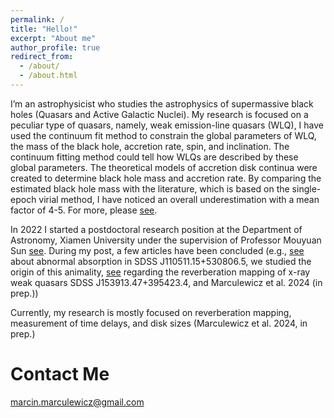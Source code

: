 ```yaml
---
permalink: /
title: "Hello!"
excerpt: "About me"
author_profile: true
redirect_from: 
  - /about/
  - /about.html
---
```


I’m an astrophysicist who studies the astrophysics of supermassive black holes (Quasars and Active Galactic Nuclei). 
My research is focused on a peculiar type of quasars, namely, weak emission-line quasars (WLQ), I have used the continuum fit method to constrain the global parameters of WLQ, the mass of the black hole, accretion rate, spin, and inclination. The continuum fitting method could tell how WLQs are described by these global parameters. The theoretical models of accretion disk continua were created to determine black hole mass and accretion rate. By comparing the estimated black hole mass with the literature, which is based on the single-epoch virial method, I have noticed an overall underestimation with a mean factor of 4-5. For more, please [see](https://iopscience.iop.org/article/10.3847/1538-4357/ab9597).

In 2022 I started a postdoctoral research position at the Department of Astronomy, Xiamen University under the supervision of Professor Mouyuan Sun [see](https://www.msun.space/). During my post, a few articles have been concluded (e.g., [see](https://ui.adsabs.harvard.edu/abs/2022A%26A...668A.128M/abstract) about abnormal absorption in SDSS J110511.15+530806.5, we studied  the origin of this animality, [see](https://ui.adsabs.harvard.edu/abs/2023ApJ...956..126M/abstract) regarding the reverberation mapping of x-ray weak quasars SDSS J153913.47+395423.4, and Marculewicz et al. 2024 (in prep.))

Currently, my research is mostly focused on reverberation mapping, measurement of time delays, and disk sizes (Marculewicz et al. 2024, in prep.)

Contact Me
=====
marcin.marculewicz@gmail.com
